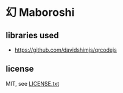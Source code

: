 
# 幻  Maboroshi


## libraries used

* https://github.com/davidshimjs/qrcodejs


## license

MIT, see [LICENSE.txt](LICENSE.txt)

